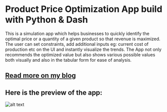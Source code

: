 # Product Price Optimization App build with Python & Dash
This is a simulation app which helps businesses to quickly identify the optimal price or a quantity of a given product so that revenue is maximized. The user can set constraints, add additional inputs eg: current cost of production etc on the UI and instantly visualize the trends. The App not only recommends the optimized value but also shows various possible values both visually and also in the tabular form for ease of analysis. 

## [Read more on my blog](https://www.analyticsvidhya.com/blog/2021/08/build-a-price-recommender-app-with-python/)

## Here is the preview of the app:</br>
![alt text](https://github.com/amitvkulkarni/Data-Apps/blob/75accd84f0a89fadfb42cc62484a78d68c51ed6d/Price%20Optimization/Home.png)


